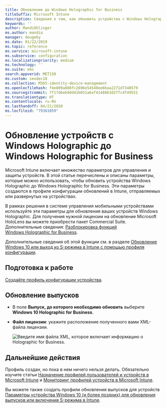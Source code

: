 ```yaml
---
title: Обновление до Windows Holographic for Business
titleSuffix: Microsoft Intune
description: Сведения о том, как обновить устройства с Windows Holographic и перевести их на Windows Holographic for Business
keywords: ''
author: MandiOhlinger
ms.author: mandia
manager: dougeby
ms.date: 01/22/2019
ms.topic: reference
ms.service: microsoft-intune
ms.subservice: configuration
ms.localizationpriority: medium
ms.technology: ''
ms.suite: ems
search.appverid: MET150
ms.custom: seodec18
ms.collection: M365-identity-device-management
ms.openlocfilehash: f4e809a888fc2696e54540ee6baa2271d7340579
ms.sourcegitcommit: 7f17d6eb9dd41b031a6af4148863d2ffc4f49551
ms.translationtype: HT
ms.contentlocale: ru-RU
ms.lasthandoff: 04/21/2020
ms.locfileid: "79361059"
---
```

# <a name="upgrade-devices-running-windows-holographic-to-windows-holographic-for-business"></a>Обновление устройств с Windows Holographic до Windows Holographic for Business

Microsoft Intune включает множество параметров для управления и защиты устройств. В этой статье перечислены и описаны параметры, которые можно использовать, чтобы обновить устройства Windows Holographic до Windows Holographic for Business. Эти параметры создаются в профиле конфигурации обновлений в Intune, отправляемых или развернутых на устройствах.

В рамках решения в системе управления мобильными устройствами используйте эти параметры для обновления ваших устройств Windows Holographic. Для получения нужной лицензии на обновление Microsoft HoloLens вы можете приобрести пакет Commercial Suite. Дополнительные сведения: [Разблокировка функций Windows Holographic for Business](https://docs.microsoft.com/hololens/hololens1-upgrade-enterprise).

Дополнительные сведения об этой функции см. в разделе [Обновление Windows 10 или выход из S-режима в Intune с помощью профиля конфигурации](edition-upgrade-configure-windows-10.md).

## <a name="before-you-begin"></a>Подготовка к работе

[Создайте профиль конфигурации устройства](edition-upgrade-configure-windows-10.md#create-the-profile).

## <a name="edition-upgrade"></a>Обновление выпусков

- В поле **Выпуск, до которого необходимо обновить** выберите **Windows 10 Holographic for Business**.
- **Файл лицензии**: укажите расположение полученного вами XML-файла лицензии.

  ![Введите имя файла XML, которое включает информацию о Holographic for Business.](./media/holographic-upgrade/Holographic-edition-upgrade.png)
 
## <a name="next-steps"></a>Дальнейшие действия

Профиль создан, но пока в нем ничего нельзя делать. Обязательно изучите статьи [Назначение профилей пользователей и устройств в Microsoft Intune](device-profile-assign.md) и [Мониторинг профилей устройств в Microsoft Intune](device-profile-monitor.md).

Вы можете также создать профили обновления выпусков для устройств [Параметры устройства Windows 10 (и более поздних) для обновления выпусков или включения S-режима в Intune](edition-upgrade-windows-settings.md).
